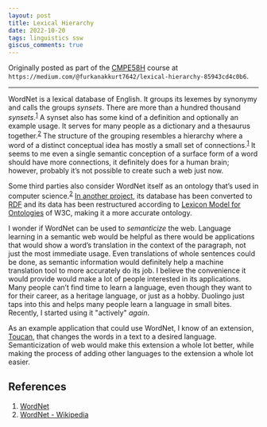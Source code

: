 ```yaml
---
layout: post
title: Lexical Hierarchy
date: 2022-10-20
tags: linguistics ssw
giscus_comments: true
---
```


Originally posted as part of the [CMPE58H](https://cmpe.boun.edu.tr/courses/cmpe58h) course at `https://medium.com/@furkanakkurt7642/lexical-hierarchy-85943cd4c0b6`.

---

WordNet is a lexical database of English. It groups its lexemes by synonymy and calls the groups _synsets_. There are more than a hundred thousand _synsets_.<sup>[1](#references)</sup> A synset also has some kind of a definition and optionally an example usage. It serves for many people as a dictionary and a thesaurus together.<sup>[2](#references)</sup> The structure of the grouping resembles a hierarchy where a word of a distinct conceptual idea has mostly a small set of connections.<sup>[1](#references)</sup> It seems to me even a single semantic conception of a surface form of a word should have more connections, it definitely does for a human brain; however, probably it’s not possible to create such a web just now.

Some third parties also consider WordNet itself as an ontology that’s used in computer science.<sup>[2](#references)</sup> [In another project](http://wordnet-rdf.princeton.edu/about), its database has been converted to [RDF](https://www.w3.org/RDF) and its data has been restructured according to [Lexicon Model for Ontologies](https://www.w3.org/2016/05/ontolex) of W3C, making it a more accurate ontology.

I wonder if WordNet can be used to _semanticize_ the web. Language learning in a semantic web would be helpful as there would be applications that would show a word’s translation in the context of the paragraph, not just the most immediate usage. Even translations of whole sentences could be done, as semantic information would definitely help a machine translation tool to more accurately do its job. I believe the convenience it would provide would make a lot of people interested in its applications. Many people can’t find time to learn a language, even though they want to for their career, as a heritage language, or just as a hobby. Duolingo just taps into this and helps many people learn a language in small bites. Recently, I started using it "actively" _again_.

As an example application that could use WordNet, I know of an extension, [Toucan](https://jointoucan.com), that changes the words in a text to a desired language. Semanticization of web would make this extension a whole lot better, while making the process of adding other languages to the extension a whole lot easier.

## References

1. [WordNet](https://wordnet.princeton.edu)
2. [WordNet - Wikipedia](https://en.wikipedia.org/wiki/WordNet)
